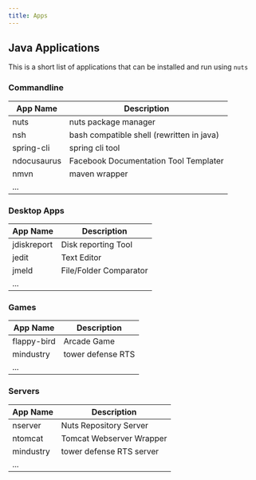```yaml
---
title: Apps
---
```



## Java Applications
This is a short list of applications that can be installed and run using ```nuts``` 


### Commandline

| App Name    | Description                               |
|-------------|-------------------------------------------|
| nuts        | nuts package manager                      |
| nsh         | bash compatible shell (rewritten in java) |
| spring-cli  | spring cli tool                           |
| ndocusaurus | Facebook Documentation Tool Templater     |
| nmvn        | maven wrapper                             |
| ...         |                                           |

###  Desktop Apps

| App Name    | Description            |
|-------------|------------------------|
| jdiskreport | Disk reporting Tool    |
| jedit       | Text Editor            |
| jmeld       | File/Folder Comparator |
| ...         |                        |

### Games

| App Name    | Description       |
|-------------|-------------------|
| flappy-bird | Arcade Game       |
| mindustry   | tower defense RTS |
| ...         |                   |

### Servers

| App Name  | Description               |
|-----------|---------------------------|
| nserver   | Nuts Repository Server    |
| ntomcat   | Tomcat Webserver Wrapper  |
| mindustry | tower defense RTS server  |
| ...       |                           |



